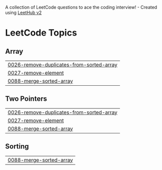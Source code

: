 A collection of LeetCode questions to ace the coding interview! - Created using [LeetHub v2](https://github.com/arunbhardwaj/LeetHub-2.0)
<!---LeetCode Topics Start-->
# LeetCode Topics
## Array
|  |
| ------- |
| [0026-remove-duplicates-from-sorted-array](https://github.com/leepakshi-Bhatia/New-Coding-/tree/master/0026-remove-duplicates-from-sorted-array) |
| [0027-remove-element](https://github.com/leepakshi-Bhatia/New-Coding-/tree/master/0027-remove-element) |
| [0088-merge-sorted-array](https://github.com/leepakshi-Bhatia/New-Coding-/tree/master/0088-merge-sorted-array) |
## Two Pointers
|  |
| ------- |
| [0026-remove-duplicates-from-sorted-array](https://github.com/leepakshi-Bhatia/New-Coding-/tree/master/0026-remove-duplicates-from-sorted-array) |
| [0027-remove-element](https://github.com/leepakshi-Bhatia/New-Coding-/tree/master/0027-remove-element) |
| [0088-merge-sorted-array](https://github.com/leepakshi-Bhatia/New-Coding-/tree/master/0088-merge-sorted-array) |
## Sorting
|  |
| ------- |
| [0088-merge-sorted-array](https://github.com/leepakshi-Bhatia/New-Coding-/tree/master/0088-merge-sorted-array) |
<!---LeetCode Topics End-->